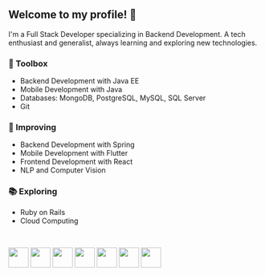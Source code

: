 ## Welcome to my profile! 👋  
I'm a Full Stack Developer specializing in Backend Development. A tech enthusiast and generalist, always learning and exploring new technologies.

### 🧰 Toolbox
- Backend Development with Java EE  
- Mobile Development with Java  
- Databases: MongoDB, PostgreSQL, MySQL, SQL Server  
- Git

### 🚀 Improving
- Backend Development with Spring  
- Mobile Development with Flutter  
- Frontend Development with React  
- NLP and Computer Vision

### 📚 Exploring
- Ruby on Rails  
- Cloud Computing

<br>

<p align="left">
  <img src="https://cdn.jsdelivr.net/gh/devicons/devicon/icons/java/java-original.svg" width="40" height="40"/>
  <img src="https://cdn.jsdelivr.net/gh/devicons/devicon/icons/spring/spring-original.svg" width="40" height="40"/>
  <img src="https://cdn.jsdelivr.net/gh/devicons/devicon/icons/flutter/flutter-original.svg" width="40" height="40"/>
  <img src="https://cdn.jsdelivr.net/gh/devicons/devicon/icons/react/react-original.svg" width="40" height="40"/>
  <img src="https://cdn.jsdelivr.net/gh/devicons/devicon/icons/pytorch/pytorch-original.svg" width="40" height="40"/>
  <img src="https://cdn.jsdelivr.net/gh/devicons/devicon/icons/tensorflow/tensorflow-original.svg" width="40" height="40"/>
  <img src="https://cdn.jsdelivr.net/gh/devicons/devicon/icons/keras/keras-original.svg" width="40" height="40"/>
</p>
